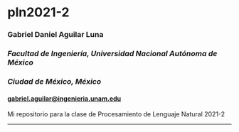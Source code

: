 # pln2021-2
### Gabriel Daniel Aguilar Luna
### _Facultad de Ingeniería, Universidad Nacional Autónoma de México_
### _Ciudad de México, México_
#### gabriel.aguilar@ingenieria.unam.edu
 Mi repositorio para la clase de Procesamiento de Lenguaje Natural 2021-2
***